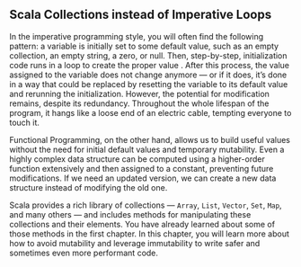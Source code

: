 ## Scala Collections instead of Imperative Loops

In the imperative programming style, you will often find the following pattern: a variable is initially set to some 
default value, such as an empty collection, an empty string, a zero, or null. 
Then, step-by-step, initialization code runs in a loop to create the proper value . 
After this process, the value assigned to the variable does not change anymore — or if it does, 
it’s done in a way that could be replaced by resetting the variable to its default value and rerunning the initialization. 
However, the potential for modification remains, despite its redundancy. 
Throughout the whole lifespan of the program, it hangs like a loose end of an electric cable, tempting everyone to touch it.

Functional Programming, on the other hand, allows us to build useful values without the need for initial default values and temporary mutability. 
Even a highly complex data structure can be computed using a higher-order function extensively and then 
assigned to a constant, preventing future modifications. 
If we need an updated version, we can create a new data structure instead of modifying the old one.

Scala provides a rich library of collections — `Array`, `List`, `Vector`, `Set`, `Map`, and many others — 
and includes methods for manipulating these collections and their elements. 
You have already learned about some of those methods in the first chapter. 
In this chapter, you will learn more about how to avoid mutability and leverage immutability to write safer and sometimes 
even more performant code.
